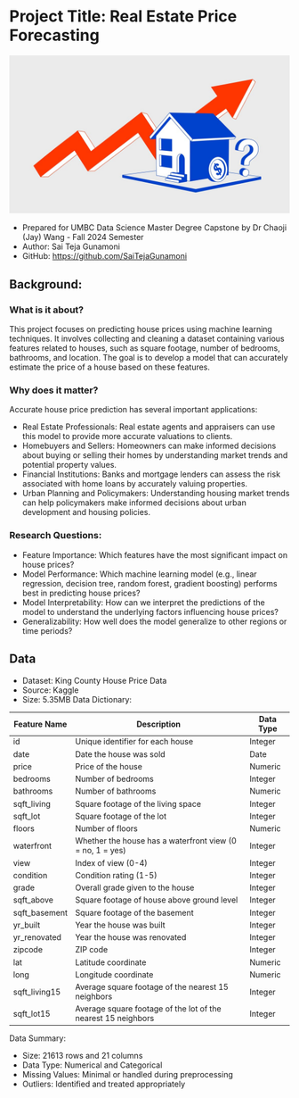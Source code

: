 # Project Title: Real Estate Price Forecasting
![RealeastePic](./Realestate.jpg)  

- Prepared for UMBC Data Science Master Degree Capstone by Dr Chaoji (Jay) Wang - Fall 2024 Semester
- Author: Sai Teja Gunamoni
- GitHub: https://github.com/SaiTejaGunamoni

## Background:

### What is it about?
This project focuses on predicting house prices using machine learning techniques. It involves collecting and cleaning a dataset containing various features related to houses, such as square footage, number of bedrooms, bathrooms, and location. The goal is to develop a model that can accurately estimate the price of a house based on these features.

### Why does it matter?
Accurate house price prediction has several important applications:
- Real Estate Professionals: Real estate agents and appraisers can use this model to provide more accurate valuations to clients.
- Homebuyers and Sellers: Homeowners can make informed decisions about buying or selling their homes by understanding market trends and potential property values.
- Financial Institutions: Banks and mortgage lenders can assess the risk associated with home loans by accurately valuing properties.
- Urban Planning and Policymakers: Understanding housing market trends can help policymakers make informed decisions about urban development and housing policies.

### Research Questions:

- Feature Importance: Which features have the most significant impact on house prices?
- Model Performance: Which machine learning model (e.g., linear regression, decision tree, random forest, gradient boosting) performs best in predicting house prices?
- Model Interpretability: How can we interpret the predictions of the model to understand the underlying factors influencing house prices?
- Generalizability: How well does the model generalize to other regions or time periods?

## Data
- Dataset: King County House Price Data
- Source: Kaggle
- Size: 5.35MB
Data Dictionary:

| Feature Name | Description | Data Type |
|---|---|---|
| id | Unique identifier for each house | Integer |
| date | Date the house was sold | Date |
| price | Price of the house | Numeric |
| bedrooms | Number of bedrooms | Integer |
| bathrooms | Number of bathrooms | Numeric |
| sqft_living | Square footage of the living space | Integer |
| sqft_lot | Square footage of the lot | Integer |
| floors | Number of floors | Numeric |
| waterfront | Whether the house has a waterfront view (0 = no, 1 = yes) | Integer |
| view | Index of view (0-4) | Integer |
| condition | Condition rating (1-5) | Integer |
| grade | Overall grade given to the house | Integer |
| sqft_above | Square footage of house above ground level | Integer |
| sqft_basement | Square footage of the basement | Integer |
| yr_built | Year the house was built | Integer |
| yr_renovated | Year the house was renovated | Integer |
| zipcode | ZIP code | Integer |
| lat | Latitude coordinate | Numeric |
| long | Longitude coordinate | Numeric |
| sqft_living15 | Average square footage of the nearest 15 neighbors | Integer |
| sqft_lot15 | Average square footage of the lot of the nearest 15 neighbors | Integer |

Data Summary:
- Size: 21613 rows and 21 columns
- Data Type: Numerical and Categorical
- Missing Values: Minimal or handled during preprocessing
- Outliers: Identified and treated appropriately


